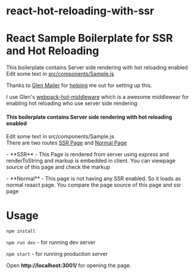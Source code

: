 # react-hot-reloading-with-ssr


<h1>React Sample Boilerplate for SSR and Hot Reloading</h1>

This boilerplate contains Server side rendering with hot reloading enabled
Edit some text in [src/components/Sample.js](https://github.com/john1jan/react-hot-reloading-with-ssr/blob/master/src/components/Sample.js)


Thanks to [Glen Mailer](https://github.com/glenjamin) for [helping](https://github.com/glenjamin/webpack-hot-middleware/issues/147) me out for setting up this.

I use Glen's [webpack-hot-middleware](https://github.com/glenjamin/webpack-hot-middleware) which is a awesome middlewear for enabling hot reloading 
who use server side rendering


<div>
    <h4>This boilerplate contains Server side rendering with hot reloading enabled</h4>
    <div> Edit some text in src/components/Sample.js</div>
    <div>There are two routes <a href="http://localhost:3001/ssr">SSR Page</a> and <a href="http://localhost:3001/normal" >Normal Page</a>
        <p>- **SSR** - This Page is rendered from server using express and renderToString and markup is embedded in client. You can viewpage source of this
page and check the markup </p>
        <p>- **Normal** - This page is not having any SSR enabled. So it loads as normal reaact page. You compare the page source of this page and ssr
page</p>
    </div>
</div>


Usage
======

`npm install`


`npm run dev`  - for running dev server

`npm start`    - for running production server


Open  **http://localhost:3001/**   for opening the page.


